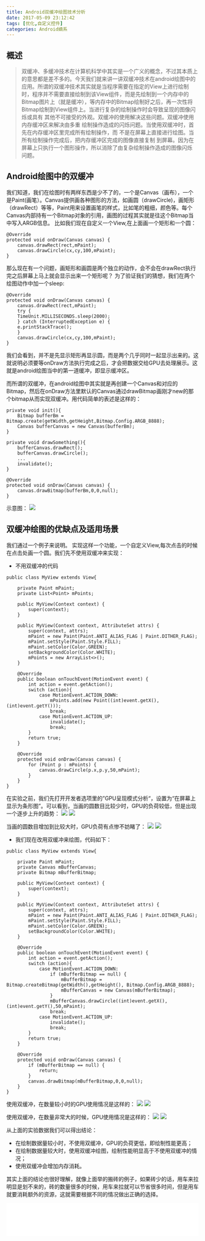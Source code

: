 ```yaml
---
title: Android双缓冲绘图技术分析
date: 2017-05-09 23:12:42
tags: [优化,自定义控件]
categories: Android嫡系
---
```

## 概述
>双缓冲、多缓冲技术在计算机科学中其实是一个广义的概念，不过其本质上的意思都是差不多的。今天我们就来讲一讲双缓冲技术在android绘图中的应用。所谓的双缓冲技术其实就是当程序需要在指定的View上进行绘制时，程序并不需要直接绘制到该View组件，而是先绘制到一个内存中的Bitmap图片上（就是缓冲），等内存中的Bitmap绘制好之后，再一次性将Bitmap绘制到View组件上。当进行复杂的绘制操作时会导致呈现的图像闪烁或具有 其他不可接受的外观。双缓冲的使用解决这些问题。双缓冲使用内存缓冲区来解决由多重 绘制操作造成的闪烁问题。当使用双缓冲时，首先在内存缓冲区里完成所有绘制操作，而 不是在屏幕上直接进行绘图。当所有绘制操作完成后，把内存缓冲区完成的图像直接复制 到屏幕。因为在屏幕上只执行一个图形操作，所以消除了由复杂绘制操作造成的图像闪烁 问题。

<!--more-->
## Android绘图中的双缓冲
我们知道，我们在绘图时有两样东西是少不了的，一个是Canvas（画布），一个是Paint(画笔）。Canvas提供画各种图形的方法，如画圆（drawCircle)，画矩形（drawRect）等等，Paint用来设置画笔的样式，比如笔的粗细，颜色等。每个Canvas内部持有一个Bitmap对象的引用，画图的过程其实就是往这个Bitmap当中写入ARGB信息。
比如我们现在自定义一个View,在上面画一个矩形和一个圆：
```
@Override
protected void onDraw(Canvas canvas) {
	canvas.drawRect(rect,mPaint);
	canvas.drawCircle(cx,cy,100,mPaint);
}
```
那么现在有一个问题，画矩形和画圆是两个独立的动作，会不会在drawRect执行完之后屏幕上马上就会显示出来一个矩形呢？
为了验证我们的猜想，我们在两个绘图动作中加一个sleep:
```
@Override
protected void onDraw(Canvas canvas) {
	canvas.drawRect(rect,mPaint);
	try {
	TimeUnit.MILLISECONDS.sleep(2000);
	} catch (InterruptedException e) {
	e.printStackTrace();
	}
	canvas.drawCircle(cx,cy,100,mPaint);
}
```
我们会看到，并不是先显示矩形再显示圆，而是两个几乎同时一起显示出来的。这就说明必须要等onDraw方法执行完成之后，才会把数据交给GPU去处理展示。这就是android绘图当中的第一道缓冲，即显示缓冲区。

而所谓的双缓冲，在android绘图中其实就是再创建一个Canvas和对应的Bitmap，然后在onDraw方法里默认的Canvas通过drawBitmap画刚才new的那个bitmap从而实现双缓冲。用代码简单的表述是这样的：
```
private void init(){
    Bitmap bufferBm = Bitmap.create(getWidth,getHeight,Bitmap.Config.ARGB_8888);
    Canvas bufferCanvas = new Canvas(bufferBm);
}

private void drawSomething(){
    bufferCanvas.drawRect();
    bufferCanvas.drawCircle();
    ...
    invalidate();
}

@Override
protected void onDraw(Canvas canvas) {
    canvas.drawBitmap(bufferBm,0,0,null);
}
```
示意图：
![](http://dinson-blog.hdinson.cn/FjYCnjDP3ixkk0ZniR2-KFHD4eGi.png)

## 双缓冲绘图的优缺点及适用场景
我们通过一个例子来说明。
实现这样一个功能，一个自定义View,每次点击的时候在点击处画一个圆。我们先不使用双缓冲来实现：
- 不用双缓冲的代码
```
public class MyView extends View{

    private Paint mPaint;
    private List<Point> mPoints;

    public MyView(Context context) {
        super(context);
    }

    public MyView(Context context, AttributeSet attrs) {
        super(context, attrs);
        mPaint = new Paint(Paint.ANTI_ALIAS_FLAG | Paint.DITHER_FLAG);
        mPaint.setStyle(Paint.Style.FILL);
        mPaint.setColor(Color.GREEN);
        setBackgroundColor(Color.WHITE);
        mPoints = new ArrayList<>();
    }

    @Override
    public boolean onTouchEvent(MotionEvent event) {
        int action = event.getAction();
        switch (action){
            case MotionEvent.ACTION_DOWN:
                mPoints.add(new Point((int)event.getX(),(int)event.getY()));
                break;
            case MotionEvent.ACTION_UP:
                invalidate();
                break;
        }
        return true;
    }

    @Override
    protected void onDraw(Canvas canvas) {
        for (Point p : mPoints) {
            canvas.drawCircle(p.x,p.y,50,mPaint);
        }
    }
}
```
在实验之前，我们先打开开发者选项里的”GPU呈现模式分析“，设置为“在屏幕上显示为条形图”。可以看到，当画的圆数目比较少时，GPU的负荷较低，但是出现一个逐步上升的趋势：
![](http://dinson-blog.hdinson.cn/FqUK07_35kXMCMkICr4rhu2YQIvD.png)
![](http://dinson-blog.hdinson.cn/FkxoIY31BZ0xVhm9r1GZXOf66qKg.png)

当画的圆数目增加到比较大时，GPU负荷有点惨不妨睹了：
![](http://dinson-blog.hdinson.cn/Ft4kjiraYoIF9GysLMRPNYFpNdrc.png)
![](http://dinson-blog.hdinson.cn/Fgthd-vIMt0Lbc_jdyx8sJxuPhcD.png)

- 我们现在改用双缓冲来绘图，代码如下：
```
public class MyView extends View{

    private Paint mPaint;
    private Canvas mBufferCanvas;
    private Bitmap mBufferBitmap;

    public MyView(Context context) {
        super(context);
    }

    public MyView(Context context, AttributeSet attrs) {
        super(context, attrs);
        mPaint = new Paint(Paint.ANTI_ALIAS_FLAG | Paint.DITHER_FLAG);
        mPaint.setStyle(Paint.Style.FILL);
        mPaint.setColor(Color.GREEN);
        setBackgroundColor(Color.WHITE);
    }

    @Override
    public boolean onTouchEvent(MotionEvent event) {
        int action = event.getAction();
        switch (action){
            case MotionEvent.ACTION_DOWN:
                if (mBufferBitmap == null) {
                    mBufferBitmap = Bitmap.createBitmap(getWidth(),getHeight(), Bitmap.Config.ARGB_8888);
                    mBufferCanvas = new Canvas(mBufferBitmap);
                }
                mBufferCanvas.drawCircle((int)event.getX(),(int)event.getY(),50,mPaint);
                break;
            case MotionEvent.ACTION_UP:
                invalidate();
                break;
        }
        return true;
    }

    @Override
    protected void onDraw(Canvas canvas) {
        if (mBufferBitmap == null) {
            return;
        }
        canvas.drawBitmap(mBufferBitmap,0,0,null);
    }
}
```
使用双缓冲，在数量较小时的GPU使用情况是这样的：
![](http://dinson-blog.hdinson.cn/FqdunQxqjgDDyO1Y5a6wXJO4NiJi.png)
![](http://dinson-blog.hdinson.cn/FmLMpDHp359u2m-LX67kNEaViR0D.png)

使用双缓冲，在数量非常大的时候，GPU使用情况是这样的：
![](http://dinson-blog.hdinson.cn/FtmsmsWOtLxCv9ZuBos1HVAxIir9.png)
![](http://dinson-blog.hdinson.cn/Fj_TW47YAjMiSJTIgCAtRnApTv5_.png)

从上面的实验数据我们可以得出结论：
- 在绘制数据量较小时，不使用双缓冲，GPU的负荷更低，即绘制性能更高；
- 在绘制数据量较大时，使用双缓冲绘图，绘制性能明显高于不使用双缓冲的情况；
- 使用双缓冲会增加内存消耗。

其实上面的结论也很好理解，就像上面举的搬砖的例子，如果砖少的话，用车来拉明显是划不来的，砖的数量很多的时候，用车来拉就可以节省很多时间，但是用车就要消耗额外的资源，这就需要根据不同的情况做出正确的选择。

<iframe frameborder="no" border="0" marginwidth="0" marginheight="0" width=100% height=86 src="//music.163.com/outchain/player?type=2&id=2526613&auto=1&height=66"></iframe>















